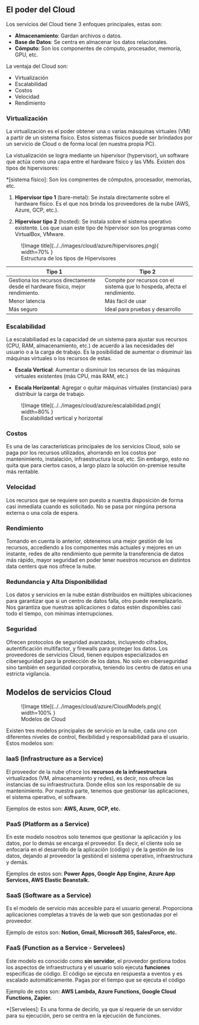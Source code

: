 ## El poder del Cloud

Los servicios del Cloud tiene 3 enfoques principales, estas son:

* **Almacenamiento**: Gardan archivos o datos.
* **Base de Datos**: Se centra en almacenar los datos relacionales.
* **Cómputo**: Son los componentes de cómputo, procesador, memoría, GPU, etc.

La ventaja del Cloud son:

* Virtualización
* Escalabilidad
* Costos
* Velocidad
* Rendimiento

### Virtualización

La virtualización es el poder obtener una o varias másquinas virtuales (VM) a partir de un sistema físico. Estos sistemas físicos puede ser brindados por un servicio de Cloud o de forma local (en nuestra propia PC).

La vistualización se logra mediante un hipervisor (hypervisor), un software que actúa como una capa entre el hardware físico y las VMs. Existen dos tipos de hipervisores:

*[sistema físico]: Son los compnentes de cómputos, procesador, memorias, etc.

1. **Hipervisor tipo 1** (bare-metal): Se instala directamente sobre el hardware físico. Es el que nos brinda los proveedores de la nube (AWS, Azure, GCP, etc.).

2. **Hipervisor tipo 2** (hosted): Se instala sobre el sistema operativo existente. Los que usan este tipo de hipervisor son los programas como VirtualBox, VMware.

<figure markdown="span">
  ![Image title](../../images/cloud/azure/hipervisores.png){ width=70% }
  <figcaption>Estructura de los tipos de Hipervisores</figcaption>
</figure>

|Tipo 1|Tipo 2|
|------|------|
|Gestiona los recursos directamente desde el hardware físico, mejor rendimiento.|Compite por recursos con el sistema que lo hospeda, afecta el rendimiento.
|Menor latencia| Más fácil de usar|
|Más seguro| Ideal para pruebas y desarrollo|

### Escalabilidad

La escalabiliadad es la capacidad de un sistema para ajustar sus recursos (CPU, RAM, almacenamiento, etc.) de acuerdo a las necesidades del usuario o a la carga de trabajo. Es la posibilidad de aumentar o disminuir las máquinas virtuales o los recursos de estas.

* **Escala Vertical**: Aumentar o disminuir los recursos de las máquinas virtuales existentes (más CPU, más RAM, etc.)

* **Escala Horizontal**: Agregar o quitar máquinas virtuales (instancias) para distribuir la carga de trabajo.

<figure markdown="span">
  ![Image title](../../images/cloud/azure/escalabilidad.png){ width=80% }
  <figcaption>Escalabilidad vertical y horizontal</figcaption>
</figure>

### Costos

Es una de las características principales de los servicios Cloud, solo se paga por los recursos utilizados, ahorrando en los costos por mantenimiento, instalación, infraestructura local, etc. Sin embargo, esto no quita que para ciertos casos, a largo plazo la solución on-premise resulte más rentable.   

### Velocidad

Los recursos que se requiere son puesto a nuestra disposición de forma casi inmediata cuando es solicitado. No se pasa por ningúna persona externa o una cola de espera.

### Rendimiento

Tomando en cuenta lo  anterior, obtenemos una mejor gestión de los recursos, accediendo a los componentes más actuales y mejores en un instante, redes de alto rendimiento que permite la transferencia de datos más rápido, mayor seguridad en poder tener nuestros recursos en distintos data centers que nos ofrece la nube.

### Redundancia y Alta Disponibilidad

Los datos y servicios en la nube están distribuidos en múltiples ubicaciones para garantizar que si un centro de datos falla, otro puede reemplazarlo. Nos garantiza que nuestras aplicaciones o datos estén disponibles casi todo el tiempo, con mínimas interrupciones.

### Seguridad

Ofrecen protocolos de seguridad avanzados, incluyendo cifrados, autentificación multifactor, y firewalls para proteger los datos. Los proveedores de servicios Cloud, tienen equipos especializados en ciberseguridad para la protección de los datos. No solo en ciberseguridad sino también en seguridad corporativa, teniendo los centro de datos en una estricta vigilancia.


## Modelos de servicios Cloud

<figure markdown="span">
  ![Image title](../../images/cloud/azure/CloudModels.png){ width=100% }
  <figcaption>Modelos de Cloud</figcaption>
</figure>

Existen tres modelos principales de servicio en la nube, cada uno con diferentes niveles de control, flexibilidad y responsabilidad para el usuario. Estos modelos son:

### IaaS (Infrastructure as a Service)

El proveedor de la nube ofrece los **recursos de la infraestructura** virtualizados (VM, almacenamiento y redes), es decir, nos ofrece las instancias de su infraestructura. Donde ellos son los responsable de su mantenimiento. Por nuestra parte, tenemos que gestionar las aplicaciones, el sistema operativo, el software.

Ejemplos de estos son: **AWS, Azure, GCP, etc.**

### PaaS (Platform as a Service)

En este modelo nosotros solo tenemos que gestionar la aplicación y los datos, por lo demás se encarga el proveedor. Es decir, el cliente solo se enfocaría en el desarrollo de la aplicación (código) y de la gestión de los datos, dejando al proveedor la gestiónd el sistema operativo, infraestructura y demás.

Ejemplos de estos son: **Power Apps, Google App Engine, Azure App Services, AWS Elastic Beanstalk.**

### SaaS (Software as a Service)

Es el modelo de servicio más accesible para el usuario general. Proporciona aplicaciones completas a través de la web que son gestionadas por el proveedor.

Ejemplo de estos son: **Notion, Gmail, Microsoft 365, SalesForce, etc.**


### FaaS (Function as a Service - Servelees)

Este modelo es conocido como **sin servidor**, el proveedor gestiona todos los aspectos de infraestructura y el usuario solo ejecuta **funciones** específicas de código. El código se ejecuta en respuesta a eventos y es escalado automáticamente. Pagas por el tiempo que se ejecuta el código

Ejemplo de estos son: **AWS Lambda, Azure Functions, Google Cloud Functions, Zapier.**

*[Servelees]: Es una forma de decirlo, ya que sí requerie de un servidor para su ejecución, pero se centra en la ejecución de funciones.

